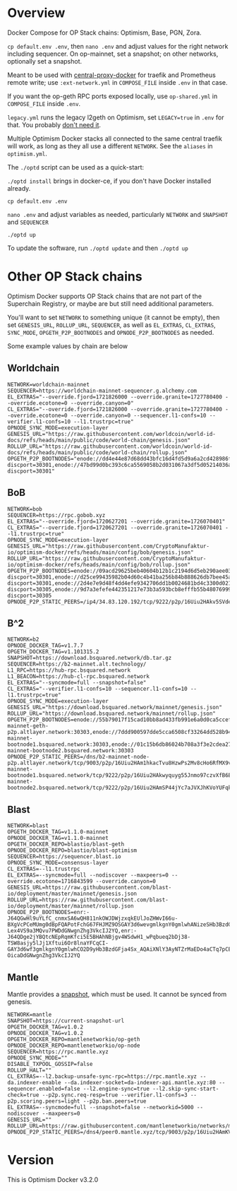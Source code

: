 # Overview

Docker Compose for OP Stack chains: Optimism, Base, PGN, Zora.

`cp default.env .env`, then `nano .env` and adjust values for the right network including sequencer. On op-mainnet,
set a snapshot; on other networks, optionally set a snapshot.

Meant to be used with [central-proxy-docker](https://github.com/CryptoManufaktur-io/central-proxy-docker) for traefik
and Prometheus remote write; use `:ext-network.yml` in `COMPOSE_FILE` inside `.env` in that case.

If you want the op-geth RPC ports exposed locally, use `op-shared.yml` in `COMPOSE_FILE` inside `.env`.

`legacy.yml` runs the legacy l2geth on Optimism, set `LEGACY=true` in `.env` for that. You probably
[don't need it](https://community.optimism.io/docs/developers/bedrock/node-operator-guide/#historical-execution-vs-historical-data-routing).

Multiple Optimism Docker stacks all connected to the same central traefik will work, as long as they all use a
different `NETWORK`. See the `aliases` in `optimism.yml`.

The `./optd` script can be used as a quick-start:

`./optd install` brings in docker-ce, if you don't have Docker installed already.

`cp default.env .env`

`nano .env` and adjust variables as needed, particularly `NETWORK` and `SNAPSHOT` and `SEQUENCER`

`./optd up`

To update the software, run `./optd update` and then `./optd up`

# Other OP Stack chains

Optimism Docker supports OP Stack chains that are not part of the Superchain Registry, or maybe are but still
need additional parameters.

You'll want to set `NETWORK` to something unique (it cannot be empty), then set `GENESIS_URL`, `ROLLUP_URL`,
`SEQUENCER`, as well as `EL_EXTRAS`, `CL_EXTRAS`, `SYNC_MODE`, `OPGETH_P2P_BOOTNODES` and `OPNODE_P2P_BOOTNODES` as needed.

Some example values by chain are below

## Worldchain

```
NETWORK=worldchain-mainnet
SEQUENCER=https://worldchain-mainnet-sequencer.g.alchemy.com
EL_EXTRAS="--override.fjord=1721826000 --override.granite=1727780400 --override.ecotone=0 --override.canyon=0"
CL_EXTRAS="--override.fjord=1721826000 --override.granite=1727780400 --override.ecotone=0 --override.canyon=0 --sequencer.l1-confs=10 --verifier.l1-confs=10 --l1.trustrpc=true"
OPNODE_SYNC_MODE=execution-layer
GENESIS_URL="https://raw.githubusercontent.com/worldcoin/world-id-docs/refs/heads/main/public/code/world-chain/genesis.json"
ROLLUP_URL="https://raw.githubusercontent.com/worldcoin/world-id-docs/refs/heads/main/public/code/world-chain/rollup.json"
OPGETH_P2P_BOOTNODES="enode://dd4e44e87d68dd43bfc16d4fd5d9a6a2cd428986f75ddf15c8a72add0ad425852b9c36b6c5999ab7a37cc64d9bc1b68d549bc088dfa728e84dea7ae617f64e04@107.22.23.212:0?discport=30301,enode://47bd99d0bc393c6ca5569058b2d031067a3df5d05214036a5b88c9b817d52e08d7514d452b1aa623cfb3dd415136dcaf90c962e62d9337ff511fee0e9d1c8b28@18.207.96.148:0?discport=30301"
```

## BoB

```
NETWORK=bob
SEQUENCER=https://rpc.gobob.xyz
EL_EXTRAS="--override.fjord=1720627201 --override.granite=1726070401"
CL_EXTRAS="--override.fjord=1720627201 --override.granite=1726070401 --l1.trustrpc=true"
OPNODE_SYNC_MODE=execution-layer
GENESIS_URL="https://raw.githubusercontent.com/CryptoManufaktur-io/optimism-docker/refs/heads/main/config/bob/genesis.json"
ROLLUP_URL="https://raw.githubusercontent.com/CryptoManufaktur-io/optimism-docker/refs/heads/main/config/bob/rollup.json"
OPGETH_P2P_BOOTNODES=enode://09acd29625beb40604b12b1c2194d6d5eb290aee03e0149675201ed717ce226c506671f46fcd440ce6f5e62dc4e059ffe88bcd931f2febcd22520ae7b9d00b5e@34.83.120.192:9222?discport=30301,enode://d25ce99435982b04d60c4b41ba256b84b888626db7bee45a9419382300fbe907359ae5ef250346785bff8d3b9d07cd3e017a27e2ee3cfda3bcbb0ba762ac9674@bootnode.conduit.xyz:0?discport=30301,enode://2d4e7e9d48f4dd4efe9342706dd1b0024681bd4c3300d021f86fc75eab7865d4e0cbec6fbc883f011cfd6a57423e7e2f6e104baad2b744c3cafaec6bc7dc92c1@34.65.43.171:0?discport=30305,enode://9d7a3efefe442351217e73b3a593bcb8efffb55b4807699972145324eab5e6b382152f8d24f6301baebbfb5ecd4127bd3faab2842c04cd432bdf50ba092f6645@34.65.109.126:0?discport=30305
OPNODE_P2P_STATIC_PEERS=/ip4/34.83.120.192/tcp/9222/p2p/16Uiu2HAkv5SVdeF4hFqJyCATwT87S3PZmutm8akrgwfcdFeqNxWw
```

## B^2

```
NETWORK=b2
OPNODE_DOCKER_TAG=v1.7.7
OPGETH_DOCKER_TAG=v1.101315.2
SNAPSHOT=https://download.bsquared.network/db.tar.gz
SEQUENCER=https://b2-mainnet.alt.technology/
L1_RPC=https://hub-rpc.bsquared.network
L1_BEACON=https://hub-cl-rpc.bsquared.network
EL_EXTRAS="--syncmode=full --snapshot=false"
CL_EXTRAS="--verifier.l1-confs=10 --sequencer.l1-confs=10 --l1.trustrpc=true"
OPNODE_SYNC_MODE=execution-layer
GENESIS_URL="https://download.bsquared.network/mainnet/genesis.json"
ROLLUP_URL="https://download.bsquared.network/mainnet/rollup.json"
OPGETH_P2P_BOOTNODES=enode://55b79017f15cad10bb8ad433fb991e6a0d0ca5ccef3f9123618869ee405d61b564a44dee1b87c47e62dba51e63a9172e356714a7ecdf20594d041ddf9013136c@b2-mainnet-geth-p2p.altlayer.network:30303,enode://7ddd900597dde5cca6508cf33264dd528b945563d3d6ff5d0d2b16ecf8e14ca92ebf44fdabe9ecef44532aa0caeb54945c7d40af9d5a08e4b81853308a91ed27@b2-mainnet-bootnode1.bsquared.network:30303,enode://01c15b6db86024b708a3f3e2cdea2769264bc81dc8997752b44b904daff98f2ca15ca1e3096ed601debe7ad0f057c12d30bf93aeaeb227a59443059402c57dec@b2-mainnet-bootnode2.bsquared.network:30303
OPNODE_P2P_STATIC_PEERS=/dns/b2-mainnet-node-p2p.altlayer.network/tcp/9003/p2p/16Uiu2HAm1hkacTvu8HzwPs2Mv8cHo6RfMX9vbEi4T8FuXFRK7VEM,/dns/b2-mainnet-bootnode1.bsquared.network/tcp/9222/p2p/16Uiu2HAkwyquyg55Jnmo97czvXfB6Evove1C4jUdMoFRQEQkgbnn,/dns/b2-mainnet-bootnode2.bsquared.network/tcp/9222/p2p/16Uiu2HAmSP44jYc7aJVXJhKVoYUFqkotwpEU1zqxYCksvUWwcyFT
```

## Blast

```
NETWORK=blast
OPGETH_DOCKER_TAG=v1.1.0-mainnet
OPNODE_DOCKER_TAG=v1.1.0-mainnet
OPGETH_DOCKER_REPO=blastio/blast-geth
OPNODE_DOCKER_REPO=blastio/blast-optimism
SEQUENCER=https://sequencer.blast.io
OPNODE_SYNC_MODE=consensus-layer
CL_EXTRAS=--l1.trustrpc
EL_EXTRAS=--syncmode=full --nodiscover --maxpeers=0 --override.ecotone=1716843599 --override.canyon=0
GENESIS_URL=https://raw.githubusercontent.com/blast-io/deployment/master/mainnet/genesis.json
ROLLUP_URL=https://raw.githubusercontent.com/blast-io/deployment/master/mainnet/rollup.json
OPNODE_P2P_BOOTNODES=enr:-J64QGwHl9uYLfC_cnmxSA6wQH811nkOWJDWjzxqkEUlJoZHWvI66u-BXgVcPCeMUmg0dBpFQAPotFchG67FHJMZ9OSGAY3d6wevgmlkgnY0gmlwhANizeSHb3BzdGFja4Sx_AQAiXNlY3AyNTZrMaECg4pk0cskPAyJ7pOmo9E6RqGBwV-Lex4VS9a3MQvu7PWDdGNwgnZhg3VkcIJ2YQ,enr:-J64QDge2jYBQtcNEpRqmKfci5E5BHAhNBjgv4WSdwH1_wPqbueq2bDj38-TSW8asjy5lJj1Xftui6Or8lnaYFCqCI-GAY3d6wf3gmlkgnY0gmlwhCO2D9yHb3BzdGFja4Sx_AQAiXNlY3AyNTZrMaEDo4aCTq7pCEN8om9U5n_VyWdambGnQhwHNwKc8o-OicaDdGNwgnZhg3VkcIJ2YQ
```

## Mantle

Mantle provides a [snapshot](https://github.com/mantlenetworkio/networks/blob/main/run-node-mainnetv2.md#download-latest-snapshot-from-mantle), which must be used.
It cannot be synced from genesis.

```
NETWORK=mantle
SNAPSHOT=https://current-snapshot-url
OPGETH_DOCKER_TAG=v1.0.2
OPNODE_DOCKER_TAG=v1.0.2
OPGETH_DOCKER_REPO=mantlenetworkio/op-geth
OPNODE_DOCKER_REPO=mantlenetworkio/op-node
SEQUENCER=https://rpc.mantle.xyz
OPNODE_SYNC_MODE=""
DISABLE_TXPOOL_GOSSIP=false
ROLLUP_HALT=""
CL_EXTRAS=--l2.backup-unsafe-sync-rpc=https://rpc.mantle.xyz --da.indexer-enable --da.indexer-socket=da-indexer-api.mantle.xyz:80 --sequencer.enabled=false --l2.engine-sync=true --l2.skip-sync-start-check=true --p2p.sync.req-resp=true --verifier.l1-confs=3 --p2p.scoring.peers=light --p2p.ban.peers=true
EL_EXTRAS=--syncmode=full --snapshot=false --networkid=5000 --nodiscover --maxpeers=0
GENESIS_URL=""
ROLLUP_URL=https://raw.githubusercontent.com/mantlenetworkio/networks/main/mainnet/rollup.json
OPNODE_P2P_STATIC_PEERS=/dns4/peer0.mantle.xyz/tcp/9003/p2p/16Uiu2HAmKVKzUAns2gLhZAz1PYcbnhY3WpxNxUZYeTN1x29tNBAW,/dns4/peer1.mantle.xyz/tcp/9003/p2p/16Uiu2HAm1AiZtVp8f5C8LvpSTAXC6GtwqAVKnB3VLawWYSEBmcFN,/dns4/peer2.mantle.xyz/tcp/9003/p2p/16Uiu2HAm2UHVKiPXpovs8VbbUQVPr7feBAqBJdFsH1z5XDiLEvHT
```

# Version

This is Optimism Docker v3.2.0
